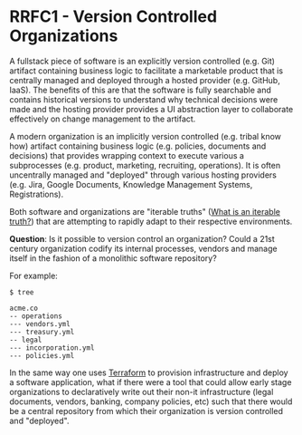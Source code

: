 # RRFC1 - Version Controlled Organizations
A fullstack piece of software is an explicitly version controlled (e.g. Git) artifact containing business logic to facilitate a marketable product that is centrally managed and deployed through a hosted provider (e.g. GitHub, IaaS). The benefits of this are that the software is fully searchable and contains historical versions to understand why technical decisions were made and the hosting provider provides a UI abstraction layer to collaborate effectively on change management to the artifact. 

A modern organization is an implicitly version controlled (e.g. tribal know how) artifact containing business logic (e.g. policies, documents and decisions) that provides wrapping context to execute various a subprocesses (e.g. product, marketing, recruiting, operations). It is often uncentrally managed and "deployed" through various hosting providers (e.g.  Jira, Google Documents, Knowledge Management Systems, Registrations). 

Both software and organizations are "iterable truths" ([What is an iterable truth?](https://theportal.group/35-balaji-srinivasan-the-heretic-the-virus/)) that are attempting to rapidly adapt to their respective environments.

**Question**: Is it possible to version control an organization? Could a 21st century organization codify its internal processes, vendors and manage itself in the fashion of a monolithic software repository? 

For example:

```
$ tree

acme.co
-- operations
--- vendors.yml
--- treasury.yml
-- legal
--- incorporation.yml
--- policies.yml 
```

In the same way one uses [Terraform](https://www.terraform.io/) to provision infrastructure and deploy a software application, what if there were a tool that could allow early stage organizations to declaratively write out their non-it infrastructure (legal documents, vendors, banking, company policies, etc) such that there would be a central repository from which their organization is version controlled and "deployed".
